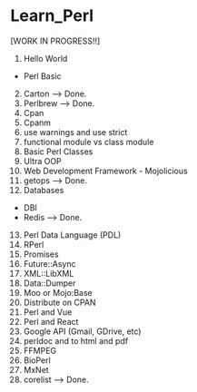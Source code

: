 # Learn_Perl

[WORK IN PROGRESS!!]

1. Hello World
  - Perl Basic
2. Carton --> Done.
3. Perlbrew --> Done.
4. Cpan
5. Cpanm
6. use warnings and use strict
7. functional module vs class module
8. Basic Perl Classes
9. Ultra OOP
10. Web Development Framework - Mojolicious
11. getops --> Done.
12. Databases
  - DBI
  - Redis --> Done.
13. Perl Data Language (PDL)
14. RPerl
15. Promises
16. Future::Async
17. XML::LibXML
18. Data::Dumper
19. Moo or Mojo:Base
20. Distribute on CPAN
21. Perl and Vue
22. Perl and React
23. Google API (Gmail, GDrive, etc)
24. perldoc and to html and pdf
25. FFMPEG
26. BioPerl
27. MxNet
28. corelist --> Done.
